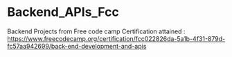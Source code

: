 # Backend_APIs_Fcc
Backend Projects from Free code camp
Certification attained : https://www.freecodecamp.org/certification/fcc022826da-5a1b-4f31-879d-fc57aa942699/back-end-development-and-apis
